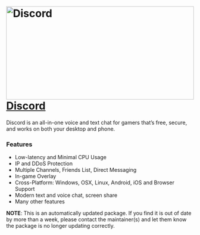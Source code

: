 # <img src="https://cdn.jsdelivr.net/gh/kilobyte1024/chocolatey-packages/icons/discord.svg" alt="Discord" title="Discord Logo" width="100%" height="250"> [Discord](https://chocolatey.org/packages/discord)

Discord is an all-in-one voice and text chat for gamers that’s free, secure, and works on both your desktop and phone.

### Features
* Low-latency and Minimal CPU Usage
* IP and DDoS Protection
* Multiple Channels, Friends List, Direct Messaging
* In-game Overlay
* Cross-Platform: Windows, OSX, Linux, Android, iOS and Browser Support
* Modern text and voice chat, screen share
* Many other features

**NOTE**: This is an automatically updated package. If you find it is out of date by more than a week, please contact the maintainer(s) and let them know the package is no longer updating correctly.
